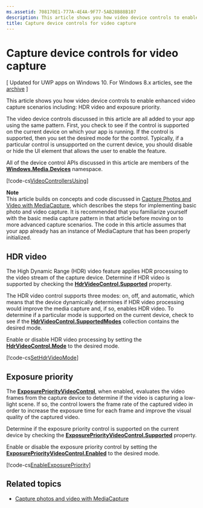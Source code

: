 ```yaml
---
ms.assetid: 708170E1-777A-4E4A-9F77-5AB28B88B107
description: This article shows you how video device controls to enable enhanced video capture scenarios including HDR video and exposure priority.
title: Capture device controls for video capture
---
```


# Capture device controls for video capture

\[ Updated for UWP apps on Windows 10. For Windows 8.x articles, see the [archive](http://go.microsoft.com/fwlink/p/?linkid=619132) \]


This article shows you how video device controls to enable enhanced video capture scenarios including: HDR video and exposure priority.

The video device controls discussed in this article are all added to your app using the same pattern. First, you check to see if the control is supported on the current device on which your app is running. If the control is supported, then you set the desired mode for the control. Typically, if a particular control is unsupported on the current device, you should disable or hide the UI element that allows the user to enable the feature.

All of the device control APIs discussed in this article are members of the [**Windows.Media.Devices**](https://msdn.microsoft.com/library/windows/apps/br206902) namespace.

[!code-cs[VideoControllersUsing](./code/BasicMediaCaptureWin10/cs/MainPage.xaml.cs#SnippetVideoControllersUsing)]

**Note**  
This article builds on concepts and code discussed in [Capture Photos and Video with MediaCapture](capture-photos-and-video-with-mediacapture.md), which describes the steps for implementing basic photo and video capture. It is recommended that you familiarize yourself with the basic media capture pattern in that article before moving on to more advanced capture scenarios. The code in this article assumes that your app already has an instance of MediaCapture that has been properly initialized.

## HDR video

The High Dynamic Range (HDR) video feature applies HDR processing to the video stream of the capture device. Determine if HDR video is supported by checking the [**HdrVideoControl.Supported**](https://msdn.microsoft.com/library/windows/apps/dn926682) property.

The HDR video control supports three modes: on, off, and automatic, which means that the device dynamically determines if HDR video processing would improve the media capture and, if so, enables HDR video. To determine if a particular mode is supported on the current device, check to see if the [**HdrVideoControl.SupportedModes**](https://msdn.microsoft.com/library/windows/apps/dn926683) collection contains the desired mode.

Enable or disable HDR video processing by setting the [**HdrVideoControl.Mode**](https://msdn.microsoft.com/library/windows/apps/dn926681) to the desired mode.

[!code-cs[SetHdrVideoMode](./code/BasicMediaCaptureWin10/cs/MainPage.xaml.cs#SnippetSetHdrVideoMode)]

## Exposure priority

The [**ExposurePriorityVideoControl**](https://msdn.microsoft.com/library/windows/apps/dn926644), when enabled, evaluates the video frames from the capture device to determine if the video is capturing a low-light scene. If so, the control lowers the frame rate of the captured video in order to increase the exposure time for each frame and improve the visual quality of the captured video.

Determine if the exposure priority control is supported on the current device by checking the [**ExposurePriorityVideoControl.Supported**](https://msdn.microsoft.com/library/windows/apps/dn926647) property.

Enable or disable the exposure priority control by setting the [**ExposurePriorityVideoControl.Enabled**](https://msdn.microsoft.com/library/windows/apps/dn926646) to the desired mode.

[!code-cs[EnableExposurePriority](./code/BasicMediaCaptureWin10/cs/MainPage.xaml.cs#SnippetEnableExposurePriority)]

## Related topics

* [Capture photos and video with MediaCapture](capture-photos-and-video-with-mediacapture.md)
 

 






<!--HONumber=Mar16_HO2-->


